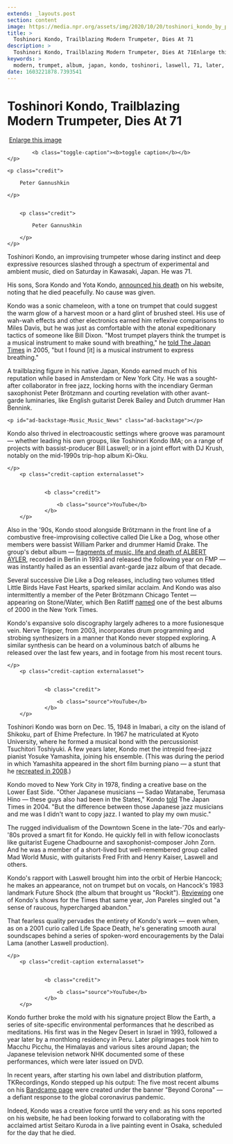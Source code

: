 ```yaml
--- 
extends: _layouts.post 
section: content 
image: https://media.npr.org/assets/img/2020/10/20/toshinori_kondo_by_peter_gannushkin-01_wide-5391af551769a665039c35ae24395ed206eddc13.jpg?s=1400 
title: > 
  Toshinori Kondo, Trailblazing Modern Trumpeter, Dies At 71 
description: > 
  Toshinori Kondo, Trailblazing Modern Trumpeter, Dies At 71Enlarge this image toggle caption Peter Gannushkin Peter GannushkinToshinori Kondo, an improvising trumpeter whose daring instinct and deep expressive resources slashed through a spectrum of experimental and ambient music, died on Saturday in Kawasaki, Japan.His sons, Sora Kondo and Yota Kondo, announced his death on his website, noting that he died peacefully.A trailblazing figure in his native Japan, Kondo earned much of his reputation while based in Amsterdam or New York City.A few years later, Kondo met the intrepid free-jazz pianist Yosuke Yamashita, joining his ensemble."Other Japanese musicians — Sadao Watanabe, Terumasa Hino — these guys also had been in the States," Kondo told The Japan Times in 2004. 
keywords: > 
  modern, trumpet, album, japan, kondo, toshinori, laswell, 71, later, trumpeter, times, peter, york, dies, trailblazing, jazz 
date: 1603221878.7393541 
--- 
```

<div><p class="storytitle">
      <h1>Toshinori Kondo, Trailblazing Modern Trumpeter, Dies At 71</h1>
   
   
   
</p><img src="https://media.npr.org/assets/img/2020/10/20/toshinori_kondo_by_peter_gannushkin-01-d0fd185ffc286005f3bd26f7aaf86940003e0cea-s1100-c15.jpg" class="img lazyOnLoad" alt="">
        <a class="enlargelink" href="https://media.npr.org/assets/img/2020/10/20/toshinori_kondo_by_peter_gannushkin-01-d0fd185ffc286005f3bd26f7aaf86940003e0cea-s1200.jpg">Enlarge this image</a>
        <p class="caption-wrap">
         


            <b class="toggle-caption"><b>toggle caption</b></b>
    </p>

    <p class="credit">
        
        Peter Gannushkin
        
    </p>
<img alt="">
    <p class="image_data">
         
        <p class="credit">
            
            Peter Gannushkin
            
        </p>
    </p>
<p>Toshinori Kondo, an improvising trumpeter whose daring instinct and deep expressive resources slashed through a spectrum of experimental and ambient music, died on Saturday in Kawasaki, Japan. He was 71. </p>   <p>His sons, Sora Kondo and Yota Kondo, <a href="http://www.toshinorikondo.com/">announced his death</a> on his website, noting that he died peacefully. No cause was given.</p>   <p>Kondo was a sonic chameleon, with a tone on trumpet that could suggest the warm glow of a harvest moon or a hard glint of brushed steel. His use of wah-wah effects and other electronics earned him reflexive comparisons to Miles Davis, but he was just as comfortable with the atonal expeditionary tactics of someone like Bill Dixon. "Most trumpet players think the trumpet is a musical instrument to make sound with breathing," he <a href="https://www.japantimes.co.jp/culture/2015/01/06/music/jazz-trumpeter-kondo-challenges-todays-artists/">told The Japan Times</a> in 2005, "but I found [it] is a musical instrument to express breathing."</p>   <p>A trailblazing figure in his native Japan, Kondo earned much of his reputation while based in Amsterdam or New York City. He was a sought-after collaborator in free jazz, locking horns with the incendiary German saxophonist Peter Br&#246;tzmann and courting revelation with other avant-garde luminaries, like English guitarist Derek Bailey and Dutch drummer Han Bennink.</p>   
    

    <p id="ad-backstage-Music_Music_News" class="ad-backstage"></p>

   <p>Kondo also thrived in electroacoustic settings where groove was paramount &#8212; whether leading his own groups, like Toshinori Kondo IMA; on a range of projects with bassist-producer Bill Laswell; or in a joint effort with DJ Krush, notably on the mid-1990s trip-hop album Ki-Oku.</p>   <p class="video-wrap">
        
    </p>
        <p class="credit-caption externalasset">
            

                <b class="credit">
                    
                    <b class="source">YouTube</b>
                </b>
        </p>
<p>Also in the '90s, Kondo stood alongside Br&#246;tzmann in the front line of a combustive free-improvising collective called Die Like a Dog, whose other members were bassist William Parker and drummer Hamid Drake. The group's debut album &#8212; <a href="https://destination-out.bandcamp.com/album/die-like-a-dog">fragments of music, life and death of ALBERT AYLER</a>, recorded in Berlin in 1993 and released the following year on FMP &#8212; was instantly hailed as an essential avant-garde jazz album of that decade. </p>   <p>Several successive Die Like a Dog releases, including two volumes titled Little Birds Have Fast Hearts, sparked similar acclaim. And Kondo was also intermittently a member of the Peter Br&#246;tzmann Chicago Tentet &#8212; appearing on Stone/Water, which Ben Ratliff <a href="https://www.nytimes.com/2000/12/17/arts/music-year-pop-jazz-critics-choices-pan-american-jazz-ecstatic-neo-soul.html">named</a> one of the best albums of 2000 in the New York Times. </p>   <p>Kondo's expansive solo discography largely adheres to a more fusionesque vein. Nerve Tripper, from 2003, incorporates drum programming and strobing synthesizers in a manner that Kondo never stopped exploring. A similar synthesis can be heard on a voluminous batch of albums he released over the last few years, and in footage from his most recent tours. </p>   <p class="video-wrap">
        
    </p>
        <p class="credit-caption externalasset">
            

                <b class="credit">
                    
                    <b class="source">YouTube</b>
                </b>
        </p>
<p>Toshinori Kondo was born on Dec. 15, 1948 in Imabari, a city on the island of Shikoku, part of Ehime Prefecture. In 1967 he matriculated at Kyoto University, where he formed a musical bond with the percussionist Tsuchitori Toshiyuki. A few years later, Kondo met the intrepid free-jazz pianist Yosuke Yamashita, joining his ensemble. (This was during the period in which Yamashita appeared in the short film burning piano &#8212; a stunt that he <a href="https://youtu.be/YpKT_eeCVNI">recreated in 2008</a>.)</p>   <p>Kondo moved to New York City in 1978, finding a creative base on the Lower East Side. "Other Japanese musicians &#8212; Sadao Watanabe, Terumasa Hino &#8212; these guys also had been in the States," Kondo <a href="https://www.japantimes.co.jp/culture/2004/09/19/music/kondo-trumpets-his-way/">told</a> The Japan Times in 2004. "But the difference between those Japanese jazz musicians and me was I didn't want to copy jazz. I wanted to play my own music." </p>   <p>The rugged individualism of the Downtown Scene in the late-'70s and early-'80s proved a smart fit for Kondo. He quickly fell in with fellow iconoclasts like guitarist Eugene Chadbourne and saxophonist-composer John Zorn. And he was a member of a short-lived but well-remembered group called Mad World Music, with guitarists Fred Frith and Henry Kaiser, Laswell and others. </p>   <p>Kondo's rapport with Laswell brought him into the orbit of Herbie Hancock; he makes an appearance, not on trumpet but on vocals, on Hancock's 1983 landmark Future Shock (the album that brought us "Rockit"). <a href="https://www.nytimes.com/1983/10/23/arts/jazz-toshinori-kondo-group.html">Reviewing</a> one of Kondo's shows for the Times that same year, Jon Pareles singled out "a sense of raucous, hypercharged abandon." </p>   <p>That fearless quality pervades the entirety of Kondo's work &#8212; even when, as on a 2001 curio called Life Space Death, he's generating smooth aural soundscapes behind a series of spoken-word encouragements by the Dalai Lama (another Laswell production).</p>   <p class="video-wrap">
        
    </p>
        <p class="credit-caption externalasset">
            

                <b class="credit">
                    
                    <b class="source">YouTube</b>
                </b>
        </p>
<p>Kondo further broke the mold with his signature project Blow the Earth, a series of site-specific environmental performances that he described as meditations. His first was in the Negev Desert in Israel in 1993, followed a year later by a monthlong residency in Peru. Later pilgrimages took him to Macchu Picchu, the Himalayas and various sites around Japan; the Japanese television network NHK documented some of these performances, which were later issued on DVD.</p>   <p>In recent years, after starting his own label and distribution platform, TKRecordings, Kondo stepped up his output: The five most recent albums on his <a href="https://tkrecordings.bandcamp.com/">Bandcamp page</a> were created under the banner "Beyond Corona" &#8212; a defiant response to the global coronavirus pandemic.</p>   <p>Indeed, Kondo was a creative force until the very end: as his sons reported on his website, he had been looking forward to collaborating with the acclaimed artist Seitaro Kuroda in a live painting event in Osaka, scheduled for the day that he died.</p>
</div>